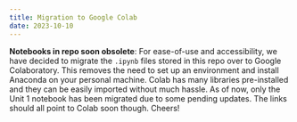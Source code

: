 ```yaml
---
title: Migration to Google Colab
date: 2023-10-10
---
```


**Notebooks in repo soon obsolete**: For ease-of-use and accessibility, we have decided to migrate the `.ipynb` files stored in this repo over to Google Colaboratory. This removes the need to set up
an environment and install Anaconda on your personal machine. Colab has many libraries pre-installed and they can be easily imported without much hassle. As of now, only the Unit 1 notebook has been migrated due to some pending updates. The links should all point to Colab soon though. Cheers!